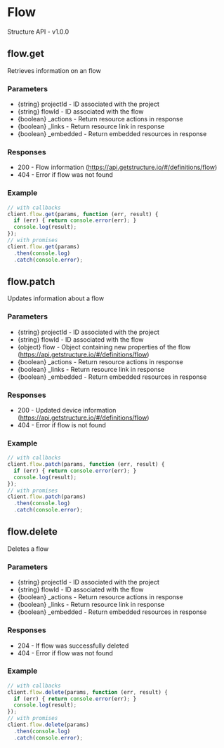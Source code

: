 # Flow
Structure API - v1.0.0

## flow.get
Retrieves information on an flow


### Parameters
- {string} projectId - ID associated with the project 
- {string} flowId - ID associated with the flow 
- {boolean} _actions - Return resource actions in response 
- {boolean} _links - Return resource link in response 
- {boolean} _embedded - Return embedded resources in response 

### Responses
- 200 - Flow information (https://api.getstructure.io/#/definitions/flow)
- 404 - Error if flow was not found 

### Example
```javascript
// with callbacks
client.flow.get(params, function (err, result) {
  if (err) { return console.error(err); }
  console.log(result);
});
// with promises
client.flow.get(params)
  .then(console.log)
  .catch(console.error);
```
## flow.patch
Updates information about a flow


### Parameters
- {string} projectId - ID associated with the project 
- {string} flowId - ID associated with the flow 
- {object} flow - Object containing new properties of the flow (https://api.getstructure.io/#/definitions/flow)
- {boolean} _actions - Return resource actions in response 
- {boolean} _links - Return resource link in response 
- {boolean} _embedded - Return embedded resources in response 

### Responses
- 200 - Updated device information (https://api.getstructure.io/#/definitions/flow)
- 404 - Error if flow is not found 

### Example
```javascript
// with callbacks
client.flow.patch(params, function (err, result) {
  if (err) { return console.error(err); }
  console.log(result);
});
// with promises
client.flow.patch(params)
  .then(console.log)
  .catch(console.error);
```
## flow.delete
Deletes a flow


### Parameters
- {string} projectId - ID associated with the project 
- {string} flowId - ID associated with the flow 
- {boolean} _actions - Return resource actions in response 
- {boolean} _links - Return resource link in response 
- {boolean} _embedded - Return embedded resources in response 

### Responses
- 204 - If flow was successfully deleted 
- 404 - Error if flow was not found 

### Example
```javascript
// with callbacks
client.flow.delete(params, function (err, result) {
  if (err) { return console.error(err); }
  console.log(result);
});
// with promises
client.flow.delete(params)
  .then(console.log)
  .catch(console.error);
```
